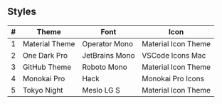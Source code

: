 ## Styles

| #   | Theme          | Font           | Icon                |
| --- | -------------- | -------------- | ------------------- |
| 1   | Material Theme | Operator Mono  | Material Icon Theme |
| 2   | One Dark Pro   | JetBrains Mono | VSCode Icons Mac    |
| 3   | GitHub Theme   | Roboto Mono    | Material Icon Theme |
| 4   | Monokai Pro    | Hack           | Monokai Pro Icons   |
| 5   | Tokyo Night    | Meslo LG S     | Material Icon Theme |
